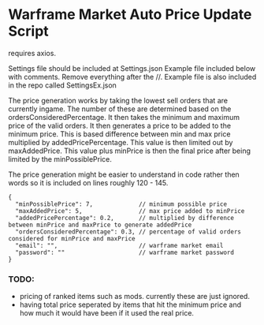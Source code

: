 # Warframe Market Auto Price Update Script

requires axios.

Settings file should be included at Settings.json Example file included below with comments. Remove everything after the //. Example file is also included in the repo called SettingsEx.json

The price generation works by taking the lowest sell orders that are currently ingame. The number of these are determined based on the ordersConsideredPercentage. It then takes the minimum and maximum price of the valid orders. It then generates a price to be added to the minimum price. This is based difference between min and max price multiplied by addedPricePercentage. This value is then limited out by maxAddedPrice. This value plus minPrice is then the final price after being limited by the minPossiblePrice.

The price generation might be easier to understand in code rather then words so it is included on lines roughly 120 - 145.

```
{
  "minPossiblePrice": 7,             // minimum possible price
  "maxAddedPrice": 5,                // max price added to minPrice
  "addedPricePercentage": 0.2,       // multiplied by difference between minPrice and maxPrice to generate addedPrice
  "ordersConsideredPercentage": 0.3, // percentage of valid orders considered for minPrice and maxPrice
  "email": "",                       // warframe market email
  "password": ""                     // warframe market password
}
```
### TODO:

* pricing of ranked items such as mods. currently these are just ignored.
* having total price seperated by items that hit the minimum price and how much it would have been if it used the real price.
